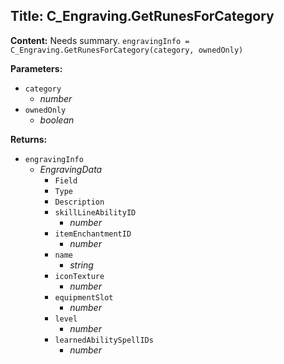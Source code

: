 ## Title: C_Engraving.GetRunesForCategory

**Content:**
Needs summary.
`engravingInfo = C_Engraving.GetRunesForCategory(category, ownedOnly)`

**Parameters:**
- `category`
  - *number*
- `ownedOnly`
  - *boolean*

**Returns:**
- `engravingInfo`
  - *EngravingData*
    - `Field`
    - `Type`
    - `Description`
    - `skillLineAbilityID`
      - *number*
    - `itemEnchantmentID`
      - *number*
    - `name`
      - *string*
    - `iconTexture`
      - *number*
    - `equipmentSlot`
      - *number*
    - `level`
      - *number*
    - `learnedAbilitySpellIDs`
      - *number*